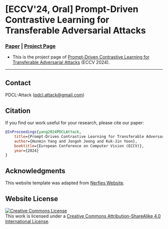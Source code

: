 # [ECCV'24, Oral] Prompt-Driven Contrastive Learning for Transferable Adversarial Attacks
### [Paper](https://arxiv.org/pdf/2407.20657) | [Project Page](https://pdcl-attack.github.io)

- This is the project page of [Prompt-Driven Contrastive Learning for Transferable Adversarial Attacks](https://arxiv.org/abs/2407.20657) (ECCV 2024).

---

## Contact
PDCL-Attack (pdcl.attack@gmail.com)


## Citation
If you find our work useful for your research, please cite our paper:

````BibTeX
@InProceedings{yang2024PDCLAttack,
    title={Prompt-Driven Contrastive Learning for Transferable Adversarial Attacks},
    author={Hunmin Yang and Jongoh Jeong and Kuk-Jin Yoon},
    booktitle={European Conference on Computer Vision (ECCV)},
    year={2024}
}
````


## Acknowledgments
This website template was adapted from [Nerfies Website](https://nerfies.github.io/).


## Website License
<a rel="license" href="http://creativecommons.org/licenses/by-sa/4.0/"><img alt="Creative Commons License" style="border-width:0" src="https://i.creativecommons.org/l/by-sa/4.0/88x31.png" /></a><br />This work is licensed under a <a rel="license" href="http://creativecommons.org/licenses/by-sa/4.0/">Creative Commons Attribution-ShareAlike 4.0 International License</a>.
